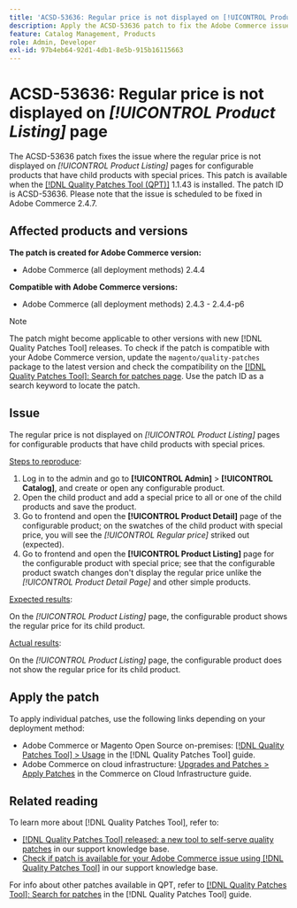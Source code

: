 ```yaml
---
title: 'ACSD-53636: Regular price is not displayed on [!UICONTROL Product Listing] page'
description: Apply the ACSD-53636 patch to fix the Adobe Commerce issue where the regular price is not displayed on *[!UICONTROL Product Listing]* pages for configurable products that have child products with special prices.
feature: Catalog Management, Products
role: Admin, Developer
exl-id: 97b4eb64-92d1-4db1-8e5b-915b16115663
---
```

# ACSD-53636: Regular price is not displayed on *[!UICONTROL Product Listing]* page

The ACSD-53636 patch fixes the issue where the regular price is not displayed on *[!UICONTROL Product Listing]* pages for configurable products that have child products with special prices. This patch is available when the [[!DNL Quality Patches Tool (QPT)]](https://experienceleague.adobe.com/en/docs/commerce-knowledge-base/kb/announcements/commerce-announcements/magento-quality-patches-released-new-tool-to-self-serve-quality-patches) 1.1.43 is installed. The patch ID is ACSD-53636. Please note that the issue is scheduled to be fixed in Adobe Commerce 2.4.7.

## Affected products and versions

**The patch is created for Adobe Commerce version:**

* Adobe Commerce (all deployment methods) 2.4.4

**Compatible with Adobe Commerce versions:**

* Adobe Commerce (all deployment methods) 2.4.3 - 2.4.4-p6

>[!NOTE]
>
>The patch might become applicable to other versions with new [!DNL Quality Patches Tool] releases. To check if the patch is compatible with your Adobe Commerce version, update the `magento/quality-patches` package to the latest version and check the compatibility on the [[!DNL Quality Patches Tool]: Search for patches page](https://experienceleague.adobe.com/tools/commerce-quality-patches/index.html). Use the patch ID as a search keyword to locate the patch.

## Issue

The regular price is not displayed on *[!UICONTROL Product Listing]* pages for configurable products that have child products with special prices.

<u>Steps to reproduce</u>:

1. Log in to the admin and go to **[!UICONTROL Admin]** > **[!UICONTROL Catalog]**, and create or open any configurable product.
2. Open the child product and add a special price to all or one of the child products and save the product.
3. Go to frontend and open the **[!UICONTROL Product Detail]** page of the configurable product; on the swatches of the child product with special price, you will see the *[!UICONTROL Regular price]* striked out (expected).
4. Go to frontend and open the **[!UICONTROL Product Listing]** page for the configurable product with special price; see that the configurable product swatch changes don't display the regular price unlike the *[!UICONTROL Product Detail Page]* and other simple products.

<u>Expected results</u>:

On the *[!UICONTROL Product Listing]* page, the configurable product shows the regular price for its child product.

<u>Actual results</u>:

On the *[!UICONTROL Product Listing]* page, the configurable product does not show the regular price for its child product.
 
## Apply the patch

To apply individual patches, use the following links depending on your deployment method:

* Adobe Commerce or Magento Open Source on-premises: [[!DNL Quality Patches Tool] > Usage](https://experienceleague.adobe.com/docs/commerce-operations/tools/quality-patches-tool/usage.html) in the [!DNL Quality Patches Tool] guide.
* Adobe Commerce on cloud infrastructure: [Upgrades and Patches > Apply Patches](https://experienceleague.adobe.com/docs/commerce-cloud-service/user-guide/develop/upgrade/apply-patches.html) in the Commerce on Cloud Infrastructure guide.

## Related reading

To learn more about [!DNL Quality Patches Tool], refer to:

* [[!DNL Quality Patches Tool] released: a new tool to self-serve quality patches](https://experienceleague.adobe.com/en/docs/commerce-knowledge-base/kb/announcements/commerce-announcements/magento-quality-patches-released-new-tool-to-self-serve-quality-patches) in our support knowledge base.
* [Check if patch is available for your Adobe Commerce issue using [!DNL Quality Patches Tool]](/help/tools/quality-patches-tool/patches-available-in-qpt/check-patch-for-magento-issue-with-magento-quality-patches.md) in our support knowledge base.

For info about other patches available in QPT, refer to [[!DNL Quality Patches Tool]: Search for patches](https://experienceleague.adobe.com/tools/commerce-quality-patches/index.html) in the [!DNL Quality Patches Tool] guide.
